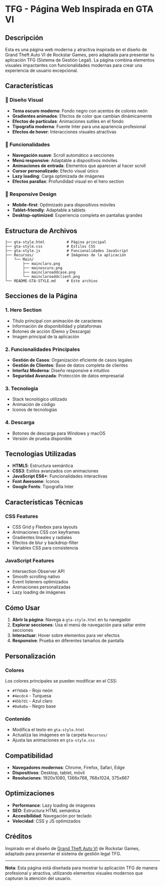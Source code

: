 # TFG - Página Web Inspirada en GTA VI

## Descripción

Esta es una página web moderna y atractiva inspirada en el diseño de Grand Theft Auto VI de Rockstar Games, pero adaptada para presentar tu aplicación TFG (Sistema de Gestión Legal). La página combina elementos visuales impactantes con funcionalidades modernas para crear una experiencia de usuario excepcional.

## Características

### 🎨 Diseño Visual
- **Tema oscuro moderno**: Fondo negro con acentos de colores neón
- **Gradientes animados**: Efectos de color que cambian dinámicamente
- **Efectos de partículas**: Animaciones sutiles en el fondo
- **Tipografía moderna**: Fuente Inter para una apariencia profesional
- **Efectos de hover**: Interacciones visuales atractivas

### 🚀 Funcionalidades
- **Navegación suave**: Scroll automático a secciones
- **Menú responsive**: Adaptable a dispositivos móviles
- **Animaciones de entrada**: Elementos que aparecen al hacer scroll
- **Cursor personalizado**: Efecto visual único
- **Lazy loading**: Carga optimizada de imágenes
- **Efectos parallax**: Profundidad visual en el hero section

### 📱 Responsive Design
- **Mobile-first**: Optimizado para dispositivos móviles
- **Tablet-friendly**: Adaptable a tablets
- **Desktop-optimized**: Experiencia completa en pantallas grandes

## Estructura de Archivos

```
├── gta-style.html          # Página principal
├── gta-style.css           # Estilos CSS
├── gta-style.js            # Funcionalidades JavaScript
├── Recursos/               # Imágenes de la aplicación
│   └── Main/
│       ├── mainclaro.png
│       ├── mainoscuro.png
│       ├── mainclaroaddcase.png
│       └── mainclaroaddclient.png
└── README-GTA-STYLE.md     # Este archivo
```

## Secciones de la Página

### 1. Hero Section
- Título principal con animación de caracteres
- Información de disponibilidad y plataformas
- Botones de acción (Demo y Descarga)
- Imagen principal de la aplicación

### 2. Funcionalidades Principales
- **Gestión de Casos**: Organización eficiente de casos legales
- **Gestión de Clientes**: Base de datos completa de clientes
- **Interfaz Moderna**: Diseño responsive e intuitivo
- **Seguridad Avanzada**: Protección de datos empresarial

### 3. Tecnología
- Stack tecnológico utilizado
- Animación de código
- Iconos de tecnologías

### 4. Descarga
- Botones de descarga para Windows y macOS
- Versión de prueba disponible

## Tecnologías Utilizadas

- **HTML5**: Estructura semántica
- **CSS3**: Estilos avanzados con animaciones
- **JavaScript ES6+**: Funcionalidades interactivas
- **Font Awesome**: Iconos
- **Google Fonts**: Tipografía Inter

## Características Técnicas

### CSS Features
- CSS Grid y Flexbox para layouts
- Animaciones CSS con keyframes
- Gradientes lineales y radiales
- Efectos de blur y backdrop-filter
- Variables CSS para consistencia

### JavaScript Features
- Intersection Observer API
- Smooth scrolling nativo
- Event listeners optimizados
- Animaciones personalizadas
- Lazy loading de imágenes

## Cómo Usar

1. **Abrir la página**: Navega a `gta-style.html` en tu navegador
2. **Explorar secciones**: Usa el menú de navegación para saltar entre secciones
3. **Interactuar**: Hover sobre elementos para ver efectos
4. **Responsive**: Prueba en diferentes tamaños de pantalla

## Personalización

### Colores
Los colores principales se pueden modificar en el CSS:
- `#ff6b6b` - Rojo neón
- `#4ecdc4` - Turquesa
- `#45b7d1` - Azul claro
- `#0a0a0a` - Negro base

### Contenido
- Modifica el texto en `gta-style.html`
- Actualiza las imágenes en la carpeta `Recursos/`
- Ajusta las animaciones en `gta-style.css`

## Compatibilidad

- **Navegadores modernos**: Chrome, Firefox, Safari, Edge
- **Dispositivos**: Desktop, tablet, móvil
- **Resoluciones**: 1920x1080, 1366x768, 768x1024, 375x667

## Optimizaciones

- **Performance**: Lazy loading de imágenes
- **SEO**: Estructura HTML semántica
- **Accesibilidad**: Navegación por teclado
- **Velocidad**: CSS y JS optimizados

## Créditos

Inspirado en el diseño de [Grand Theft Auto VI](https://www.rockstargames.com/VI) de Rockstar Games, adaptado para presentar el sistema de gestión legal TFG.

---

**Nota**: Esta página está diseñada para mostrar tu aplicación TFG de manera profesional y atractiva, utilizando elementos visuales modernos que capturan la atención del usuario. 